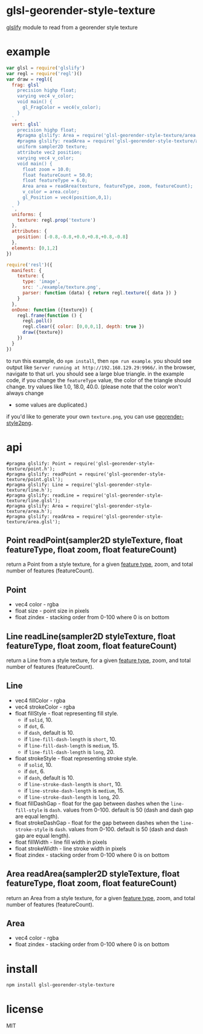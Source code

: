 # glsl-georender-style-texture

[glslify](https://www.npmjs.com/package/glslify) module to read from a georender style texture

# example

```js
var glsl = require('glslify')
var regl = require('regl')()
var draw = regl({
  frag: glsl`
    precision highp float;
    varying vec4 v_color;
    void main() {
      gl_FragColor = vec4(v_color);
    }
  `,
  vert: glsl`
    precision highp float;
    #pragma glslify: Area = require('glsl-georender-style-texture/area.h');
    #pragma glslify: readArea = require('glsl-georender-style-texture/area.glsl');
    uniform sampler2D texture;
    attribute vec2 position;
    varying vec4 v_color;
    void main() {
      float zoom = 10.0;
      float featureCount = 50.0;
      float featureType = 6.0;
      Area area = readArea(texture, featureType, zoom, featureCount);
      v_color = area.color;
      gl_Position = vec4(position,0,1);
    }
  `,
  uniforms: {
    texture: regl.prop('texture')
  },
  attributes: {
    position: [-0.8,-0.8,+0.0,+0.8,+0.8,-0.8]
  },
  elements: [0,1,2]
})

require('resl')({
  manifest: {
    texture: {
      type: 'image',
      src: './example/texture.png',
      parser: function (data) { return regl.texture({ data }) }
    }
  },
  onDone: function ({texture}) {
    regl.frame(function () {
      regl.poll()
      regl.clear({ color: [0,0,0,1], depth: true })
      draw({texture})
    })
  }
})
```

to run this example, do `npm install`, then `npm run example`. you should see
output like `Server running at http://192.168.129.29:9966/`. in the browser,
navigate to that url. you should see a large blue triangle. in the example code,
if you change the `featureType` value, the color of the triangle should change.
try values like 1.0, 18.0, 40.0. (please note that the color won't always change
- some values are duplicated.)

if you'd like to generate your own `texture.png`, you can use
[georender-style2png](https://www.npmjs.com/package/georender-style2png).


# api

```
#pragma glslify: Point = require('glsl-georender-style-texture/point.h');
#pragma glslify: readPoint = require('glsl-georender-style-texture/point.glsl');
#pragma glslify: Line = require('glsl-georender-style-texture/line.h');
#pragma glslify: readLine = require('glsl-georender-style-texture/line.glsl');
#pragma glslify: Area = require('glsl-georender-style-texture/area.h');
#pragma glslify: readArea = require('glsl-georender-style-texture/area.glsl');
```

## Point readPoint(sampler2D styleTexture, float featureType, float zoom, float featureCount)

return a Point from a style texture, for a given
[feature type](https://github.com/peermaps/georender-pack/blob/master/features.json),
zoom, and total number of features (featureCount).

## Point

* vec4 color - rgba
* float size - point size in pixels
* float zindex - stacking order from 0-100 where 0 is on bottom

## Line readLine(sampler2D styleTexture, float featureType, float zoom, float featureCount)

return a Line from a style texture, for a given
[feature type](https://github.com/peermaps/georender-pack/blob/master/features.json),
zoom, and total number of features (featureCount).

## Line

* vec4 fillColor - rgba
* vec4 strokeColor - rgba
* float fillStyle - float representing fill style.
    * if `solid`, 10.
    * if `dot`, 6.
    * if `dash`, default is 10.
    * if `line-fill-dash-length` is `short`, 10.
    * if `line-fill-dash-length` is `medium`, 15.
    * if `line-fill-dash-length` is `long`, 20.
* float strokeStyle - float representing stroke style.
    * if `solid`, 10.
    * if `dot`, 6.
    * if `dash`, default is 10.
    * if `line-stroke-dash-length` is `short`, 10.
    * if `line-stroke-dash-length` is `medium`, 15.
    * if `line-stroke-dash-length` is `long`, 20.
* float fillDashGap - float for the gap between dashes when the `line-fill-style` is `dash`. values from 0-100. default is 50 (dash and dash gap are equal length).
* float strokeDashGap - float for the gap between dashes when the `line-stroke-style` is `dash`. values from 0-100. default is 50 (dash and dash gap are equal length).
* float fillWidth - line fill width in pixels
* float strokeWidth - line stroke width in pixels
* float zindex - stacking order from 0-100 where 0 is on bottom

## Area readArea(sampler2D styleTexture, float featureType, float zoom, float featureCount)

return an Area from a style texture, for a given
[feature type](https://github.com/peermaps/georender-pack/blob/master/features.json),
zoom, and total number of features (featureCount).

## Area

* vec4 color - rgba
* float zindex - stacking order from 0-100 where 0 is on bottom

# install

`npm install glsl-georender-style-texture`

# license

MIT

